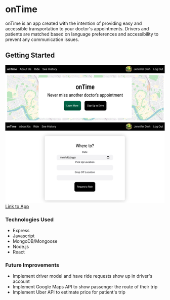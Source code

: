 # onTime

onTime is an app created with the intention of providing easy and accessible transportation to your doctor's appointments. Drivers and patients are matched based on language preferences and accessibility to prevent any communication issues.

## Getting Started
![Home Page](public/assets/ss3.png)
![Ride Page](public/assets/ss2.png)
[Link to App](https://ontime-1.herokuapp.com/login)

### Technologies Used
- Express
- Javascript
- MongoDB/Mongoose
- Node.js
- React

### Future Improvements
- Implement driver model and have ride requests show up in driver's account
- Implement Google Maps API to show passenger the route of their trip
- Implement Uber API to estimate price for patient's trip
